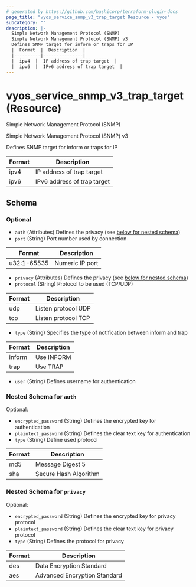 ```yaml
---
# generated by https://github.com/hashicorp/terraform-plugin-docs
page_title: "vyos_service_snmp_v3_trap_target Resource - vyos"
subcategory: ""
description: |-
  Simple Network Management Protocol (SNMP)
  Simple Network Management Protocol (SNMP) v3
  Defines SNMP target for inform or traps for IP
  |  Format  |  Description  |
  |----------|---------------|
  |  ipv4  |  IP address of trap target  |
  |  ipv6  |  IPv6 address of trap target  |
---
```


# vyos_service_snmp_v3_trap_target (Resource)

Simple Network Management Protocol (SNMP)

Simple Network Management Protocol (SNMP) v3

Defines SNMP target for inform or traps for IP

|  Format  |  Description  |
|----------|---------------|
|  ipv4  |  IP address of trap target  |
|  ipv6  |  IPv6 address of trap target  |



<!-- schema generated by tfplugindocs -->
## Schema

### Optional

- `auth` (Attributes) Defines the privacy (see [below for nested schema](#nestedatt--auth))
- `port` (String) Port number used by connection

|  Format  |  Description  |
|----------|---------------|
|  u32:1-65535  |  Numeric IP port  |
- `privacy` (Attributes) Defines the privacy (see [below for nested schema](#nestedatt--privacy))
- `protocol` (String) Protocol to be used (TCP/UDP)

|  Format  |  Description  |
|----------|---------------|
|  udp  |  Listen protocol UDP  |
|  tcp  |  Listen protocol TCP  |
- `type` (String) Specifies the type of notification between inform and trap

|  Format  |  Description  |
|----------|---------------|
|  inform  |  Use INFORM  |
|  trap  |  Use TRAP  |
- `user` (String) Defines username for authentication

<a id="nestedatt--auth"></a>
### Nested Schema for `auth`

Optional:

- `encrypted_password` (String) Defines the encrypted key for authentication
- `plaintext_password` (String) Defines the clear text key for authentication
- `type` (String) Define used protocol

|  Format  |  Description  |
|----------|---------------|
|  md5  |  Message Digest 5  |
|  sha  |  Secure Hash Algorithm  |


<a id="nestedatt--privacy"></a>
### Nested Schema for `privacy`

Optional:

- `encrypted_password` (String) Defines the encrypted key for privacy protocol
- `plaintext_password` (String) Defines the clear text key for privacy protocol
- `type` (String) Defines the protocol for privacy

|  Format  |  Description  |
|----------|---------------|
|  des  |  Data Encryption Standard  |
|  aes  |  Advanced Encryption Standard  |
